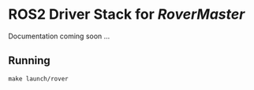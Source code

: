 # ROS2 Driver Stack for _RoverMaster_

Documentation coming soon ...
## Running
`make launch/rover`
